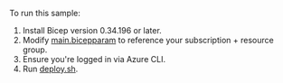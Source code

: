To run this sample:
1. Install Bicep version 0.34.196 or later.
1. Modify [main.bicepparam](./main.bicepparam) to reference your subscription + resource group.
1. Ensure you're logged in via Azure CLI.
1. Run [deploy.sh](./deploy.sh).